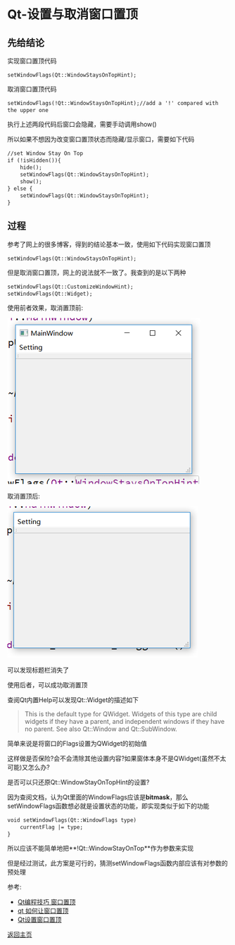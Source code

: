 # Qt-设置与取消窗口置顶

## 先给结论

实现窗口置顶代码

	setWindowFlags(Qt::WindowStaysOnTopHint);

取消窗口置顶代码

	setWindowFlags(!Qt::WindowStaysOnTopHint);//add a '!' compared with the upper one

执行上述两段代码后窗口会隐藏，需要手动调用show()

所以如果不想因为改变窗口置顶状态而隐藏/显示窗口，需要如下代码

	//set Window Stay On Top
	if (!isHidden()){
		hide();
		setWindowFlags(Qt::WindowStaysOnTopHint);
		show();
	} else {
		setWindowFlags(Qt::WindowStaysOnTopHint);
	}

## 过程

参考了网上的很多博客，得到的结论基本一致，使用如下代码实现窗口置顶

	setWindowFlags(Qt::WindowStaysOnTopHint);

但是取消窗口置顶，网上的说法就不一致了。我查到的是以下两种

	setWindowFlags(Qt::CustomizeWindowHint);
	setWindowFlags(Qt::Widget);

使用前者效果，取消置顶前:

![5-1](img/5-1.png)

取消置顶后:

![5-2](img/5-2.png)

可以发现标题栏消失了

使用后者，可以成功取消置顶

查阅Qt内置Help可以发现Qt::Widget的描述如下

> This is the default type for QWidget. Widgets of this type are child widgets if they have a parent, and independent windows if they have no parent. See also Qt::Window and Qt::SubWindow.

简单来说是将窗口的Flags设置为QWidget的初始值

这样做是否保险?会不会清除其他设置内容?如果窗体本身不是QWidget(虽然不太可能)又怎么办?

是否可以只还原Qt::WindowStayOnTopHint的设置?

因为查阅文档，认为Qt里面的WindowFlags应该是**bitmask**，那么setWindowFlags函数想必就是设置状态的功能，即实现类似于如下的功能

	void setWindowFlags(Qt::WindowFlags type)
		currentFlag |= type;
	}

所以应该不能简单地把**!Qt::WindowStayOnTop**作为参数来实现

但是经过测试，此方案是可行的，猜测setWindowFlags函数内部应该有对参数的预处理

参考:
- [Qt编程技巧 窗口置顶](http://blog.csdn.net/killua_hzl/article/details/5288769)
- [qt 如何让窗口置顶](http://blog.csdn.net/dongpanshan/article/details/17612655)
- [Qt设置窗口置顶](http://blog.sina.com.cn/s/blog_8a3023730100v507.html)

[返回主页](index.md)